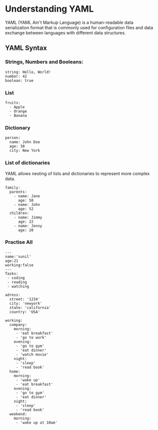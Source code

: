 # Understanding YAML

YAML (YAML Ain't Markup Language) is a human-readable data serialization format that is commonly used for configuration files and data exchange between languages with different data structures.

## YAML Syntax

### Strings, Numbers and Booleans:

```
string: Hello, World!
number: 42
boolean: true
```

### List 

```
fruits:
  - Apple
  - Orange
  - Banana
```

### Dictionary 

```
person:
  name: John Doe
  age: 30
  city: New York
```

### List of dictionaries 

YAML allows nesting of lists and dictionaries to represent more complex data.

```
family:
  parents:
    - name: Jane
      age: 50
    - name: John
      age: 52
  children:
    - name: Jimmy
      age: 22
    - name: Jenny
      age: 20
```
### Practise All
```
---
name:'sunil'
age:21
working:false
---
Tasks:
 - coding
 - reading
 - watching

adress:
  street: '1234'
  city: 'newyork'
  state: 'california'
  country: 'USA' 

working:
  company:
    morning:
     - 'eat breakfast'
     - 'go to work' 
    evening:
     - 'go to gym'
     - 'eat dinner'
     - 'watch movie'
    night:
     - 'sleep'
     - 'read book'   
  home:
    morning:
     - 'wake up'
     - 'eat breakfast' 
    evening:
     - 'go to gym'
     - 'eat dinner'
    night:
     - 'sleep'
     - 'read book'
  weekend:
    morning:
     - 'wake up at 10am'  
